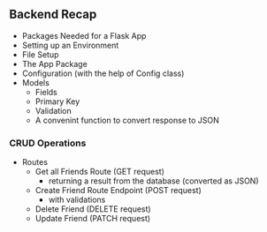 ## Backend Recap
- Packages Needed for a Flask App
- Setting up an Environment
- File Setup
- The App Package
- Configuration (with the help of Config class)
- Models
    - Fields
    - Primary Key
    - Validation
    - A convenint function to convert response to JSON

### CRUD Operations
- Routes
    - Get all Friends Route (GET request)
        - returning a result from the database (converted as JSON)
    - Create Friend Route Endpoint (POST request)
        - with validations
    - Delete Friend (DELETE request)
    - Update Friend (PATCH request)
